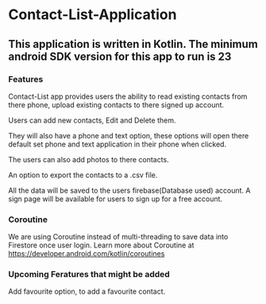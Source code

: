 # Contact-List-Application
## This application is written in Kotlin. The minimum android SDK version for this app to run is 23
### Features
Contact-List app provides users the ability to read existing contacts from there phone, upload existing contacts to there signed up account.

Users can add new contacts, Edit and Delete them.

They will also have a phone and text option, these options will open there default set phone and text application in their phone when clicked.

The users can also add photos to there contacts.

An option to export the contacts to a .csv file.

All the data will be saved to the users firebase(Database used) account. A sign page will be available for users to sign up for a free account.

### Coroutine 
We are using Coroutine instead of multi-threading to save data into Firestore once user login.
Learn more about Coroutine at https://developer.android.com/kotlin/coroutines

### Upcoming Feratures that might be added
Add favourite option, to add a favourite contact.
